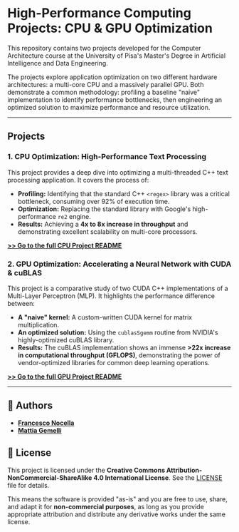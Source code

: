 # High-Performance Computing Projects: CPU & GPU Optimization

This repository contains two projects developed for the Computer Architecture course at the University of Pisa's Master's Degree in Artificial Intelligence and Data Engineering.

The projects explore application optimization on two different hardware architectures: a multi-core CPU and a massively parallel GPU. Both demonstrate a common methodology: profiling a baseline "naive" implementation to identify performance bottlenecks, then engineering an optimized solution to maximize performance and resource utilization.

---

## Projects

### 1. CPU Optimization: High-Performance Text Processing

This project provides a deep dive into optimizing a multi-threaded C++ text processing application. It covers the process of:
* **Profiling:** Identifying that the standard C++ `<regex>` library was a critical bottleneck, consuming over 92% of execution time. 
* **Optimization:** Replacing the standard library with Google's high-performance `re2` engine. 
* **Results:** Achieving a **4x to 8x increase in throughput** and demonstrating excellent scalability on multi-core processors. 

**[>> Go to the full CPU Project README](CA-project-CPU/readme.md)**

### 2. GPU Optimization: Accelerating a Neural Network with CUDA & cuBLAS

This project is a comparative study of two CUDA C++ implementations of a Multi-Layer Perceptron (MLP). It highlights the performance difference between:
* **A "naive" kernel:** A custom-written CUDA kernel for matrix multiplication.
* **An optimized solution:** Using the `cublasSgemm` routine from NVIDIA's highly-optimized cuBLAS library.
* **Results:** The cuBLAS implementation shows an immense **>22x increase in computational throughput (GFLOPS)**, demonstrating the power of vendor-optimized libraries for common deep learning operations.

**[>> Go to the full GPU Project README](CA-project-GPU/README.md)**

---

## 👥 Authors

* [**Francesco Nocella**](https://github.com/franocella)
* [**Mattia Gemelli**](https://github.com/Gwme13 )

## 📜 License

This project is licensed under the **Creative Commons Attribution-NonCommercial-ShareAlike 4.0 International License**. See the [LICENSE](http://creativecommons.org/licenses/by-nc-sa/4.0/) file for details.

This means the software is provided "as-is" and you are free to use, share, and adapt it for **non-commercial purposes**, as long as you provide appropriate attribution and distribute any derivative works under the same license.
